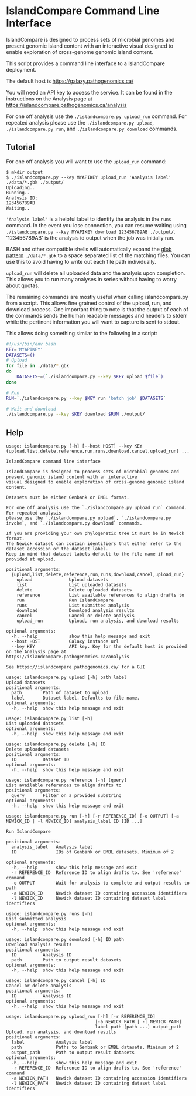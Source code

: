IslandCompare Command Line Interface
====================================

IslandCompare is designed to process sets of microbial genomes and present genomic island content with an interactive
visual designed to enable exploration of cross-genome genomic island content.

This script provides a command line interface to a IslandCompare deployment.

The default host is https://galaxy.pathogenomics.ca/

You will need an API key to access the service. It can be found in the instructions on the Analysis page at
https://islandcompare.pathogenomics.ca/analysis

For one off analysis use the `./islandcompare.py upload_run` command. For repeated analysis
please use the `./islandcompare.py upload`, `./islandcompare.py run`, and `./islandcompare.py download` commands.


Tutorial
--------
For one off analysis you will want to use the `upload_run` command:
```shell
$ mkdir output
$ ./islandcompare.py --key MYAPIKEY upload_run 'Analysis label' ./data/*.gbk ./output/
Uploading..
Running..
Analysis ID:
123456789AB
Waiting..
```
`'Analysis label'` is a helpful label to identify the analysis in the `runs` command. In the event you lose connection, 
you can resume waiting using `./islandcompare.py --key MYAPIKEY download 123456789AB ./output/`. 
'123456789AB' is the analysis id output when the job was initially ran.

BASH and other compatible shells will automatically expand the 
[glob pattern](https://www.linuxjournal.com/content/pattern-matching-bash) `./data/*.gbk` to a space separated list of 
the matching files. You can use this to avoid having to write out each file path individually.

`upload_run` will delete all uploaded data and the analysis upon completion. This allows you to run many analyses in series
without having to worry about quotas.

The remaining commands are mostly useful when calling islandcompare.py from a script. This allows fine grained control
of the upload, run, and download process. One important thing to note is that the output of each of the commands sends
the human readable messages and headers to stderr while the pertinent information you will want to capture is sent to stdout.

This allows doing something similar to the following in a script:
```bash
#!/usr/bin/env bash
KEY='MYAPIKEY'
DATASETS=()
# Upload
for file in ./data/*.gbk
do
    DATASETS+=(`./islandcompare.py --key $KEY upload $file`)
done

# Run
RUN=`./islandcompare.py --key $KEY run 'batch job' $DATASETS`

# Wait and download
./islandcompare.py --key $KEY download $RUN ./output/
```


Help
-------------

```
usage: islandcompare.py [-h] [--host HOST] --key KEY {upload,list,delete,reference,run,runs,download,cancel,upload_run} ...

IslandCompare command line interface

IslandCompare is designed to process sets of microbial genomes and present genomic island content with an interactive
visual designed to enable exploration of cross-genome genomic island content.

Datasets must be either Genbank or EMBL format.

For one off analysis use the `./islandcompare.py upload_run` command. For repeated analysis
please use the `./islandcompare.py upload`, `./islandcompare.py invoke`, and `./islandcompare.py download` commands.

If you are providing your own phylogenetic tree it must be in Newick format.
The Newick dataset can contain identifiers that either refer to the dataset accession or the dataset label.
Keep in mind that dataset labels default to the file name if not provided at upload.

positional arguments:
  {upload,list,delete,reference,run,runs,download,cancel,upload_run}
    upload              Upload datasets
    list                List uploaded datasets
    delete              Delete uploaded datasets
    reference           List available references to align drafts to
    run                 Run IslandCompare
    runs                List submitted analysis
    download            Download analysis results
    cancel              Cancel or delete analysis
    upload_run          Upload, run analysis, and download results

optional arguments:
  -h, --help            show this help message and exit
  --host HOST           Galaxy instance url
  --key KEY             API key. Key for the default host is provided on the Analysis page at https://islandcompare.pathogenomics.ca/analysis

See https://islandcompare.pathogenomics.ca/ for a GUI
```

```
usage: islandcompare.py upload [-h] path label
Upload datasets
positional arguments:
  path        Path of dataset to upload
  label       Dataset label. Defaults to file name.
optional arguments:
  -h, --help  show this help message and exit
```

```
usage: islandcompare.py list [-h]
List uploaded datasets
optional arguments:
  -h, --help  show this help message and exit
```

```
usage: islandcompare.py delete [-h] ID
Delete uploaded datasets
positional arguments:
  ID          Dataset ID
optional arguments:
  -h, --help  show this help message and exit
```

```
usage: islandcompare.py reference [-h] [query]
List available references to align drafts to
positional arguments:
  query       Filter on a provided substring
optional arguments:
  -h, --help  show this help message and exit
```

```
usage: islandcompare.py run [-h] [-r REFERENCE_ID] [-o OUTPUT] [-a NEWICK_ID | -l NEWICK_ID] analysis_label ID [ID ...]

Run IslandCompare

positional arguments:
  analysis_label   Analysis label
  ID               IDs of Genbank or EMBL datasets. Minimum of 2

optional arguments:
  -h, --help       show this help message and exit
  -r REFERENCE_ID  Reference ID to align drafts to. See 'reference' command
  -o OUTPUT        Wait for analysis to complete and output results to path
  -a NEWICK_ID     Newick dataset ID containing accession identifiers
  -l NEWICK_ID     Newick dataset ID containing dataset label identifiers
```

```
usage: islandcompare.py runs [-h]
List submitted analysis
optional arguments:
  -h, --help  show this help message and exit
```

```
usage: islandcompare.py download [-h] ID path
Download analysis results
positional arguments:
  ID          Analysis ID
  path        Path to output result datasets
optional arguments:
  -h, --help  show this help message and exit
```

```
usage: islandcompare.py cancel [-h] ID
Cancel or delete analysis
positional arguments:
  ID          Analysis ID
optional arguments:
  -h, --help  show this help message and exit
```

```
usage: islandcompare.py upload_run [-h] [-r REFERENCE_ID]
                                  [-a NEWICK_PATH | -l NEWICK_PATH]
                                  label path [path ...] output_path
Upload, run analysis, and download results
positional arguments:
  label            Analysis label
  path             Paths to Genbank or EMBL datasets. Minimum of 2
  output_path      Path to output result datasets
optional arguments:
  -h, --help       show this help message and exit
  -r REFERENCE_ID  Reference ID to align drafts to. See 'reference' command
  -a NEWICK_PATH   Newick dataset ID containing accession identifiers
  -l NEWICK_PATH   Newick dataset ID containing dataset label identifiers
```